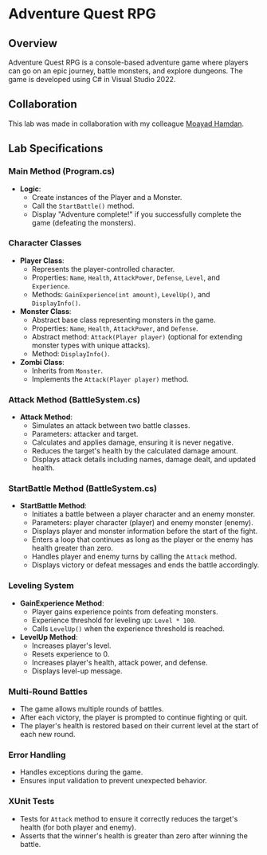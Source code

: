 # Adventure Quest RPG
## Overview
Adventure Quest RPG is a console-based adventure game where players can go on an epic journey, battle monsters, and explore dungeons. The game is developed using C# in Visual Studio 2022.

## Collaboration
This lab was made in collaboration with my colleague [Moayad Hamdan](https://github.com/Moayadhamdan).

## Lab Specifications

### Main Method (Program.cs)
- **Logic**:
  - Create instances of the Player and a Monster.
  - Call the `StartBattle()` method.
  - Display "Adventure complete!" if you successfully complete the game (defeating the monsters).

### Character Classes
- **Player Class**:
  - Represents the player-controlled character.
  - Properties: `Name`, `Health`, `AttackPower`, `Defense`, `Level`, and `Experience`.
  - Methods: `GainExperience(int amount)`, `LevelUp()`, and `DisplayInfo()`.
- **Monster Class**:
  - Abstract base class representing monsters in the game.
  - Properties: `Name`, `Health`, `AttackPower`, and `Defense`.
  - Abstract method: `Attack(Player player)` (optional for extending monster types with unique attacks).
  - Method: `DisplayInfo()`.
- **Zombi Class**:
  - Inherits from `Monster`.
  - Implements the `Attack(Player player)` method.

### Attack Method (BattleSystem.cs)
- **Attack Method**:
  - Simulates an attack between two battle classes.
  - Parameters: attacker and target.
  - Calculates and applies damage, ensuring it is never negative.
  - Reduces the target's health by the calculated damage amount.
  - Displays attack details including names, damage dealt, and updated health.

### StartBattle Method (BattleSystem.cs)
- **StartBattle Method**:
  - Initiates a battle between a player character and an enemy monster.
  - Parameters: player character (player) and enemy monster (enemy).
  - Displays player and monster information before the start of the fight.
  - Enters a loop that continues as long as the player or the enemy has health greater than zero.
  - Handles player and enemy turns by calling the `Attack` method.
  - Displays victory or defeat messages and ends the battle accordingly.

### Leveling System
- **GainExperience Method**:
  - Player gains experience points from defeating monsters.
  - Experience threshold for leveling up: `Level * 100`.
  - Calls `LevelUp()` when the experience threshold is reached.
- **LevelUp Method**:
  - Increases player's level.
  - Resets experience to 0.
  - Increases player's health, attack power, and defense.
  - Displays level-up message.

### Multi-Round Battles
- The game allows multiple rounds of battles.
- After each victory, the player is prompted to continue fighting or quit.
- The player's health is restored based on their current level at the start of each new round.

### Error Handling
- Handles exceptions during the game.
- Ensures input validation to prevent unexpected behavior.

### XUnit Tests
- Tests for `Attack` method to ensure it correctly reduces the target's health (for both player and enemy).
- Asserts that the winner's health is greater than zero after winning the battle.